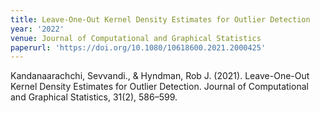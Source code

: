 ```yaml
---
title: Leave-One-Out Kernel Density Estimates for Outlier Detection
year: '2022'
venue: Journal of Computational and Graphical Statistics
paperurl: 'https://doi.org/10.1080/10618600.2021.2000425'
---
```

Kandanaarachchi, Sevvandi., & Hyndman, Rob J. (2021). Leave-One-Out Kernel Density Estimates for Outlier Detection. Journal of Computational and Graphical Statistics, 31(2), 586–599. 
